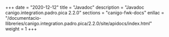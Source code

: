 +++
date        = "2020-12-12"
title       = "Javadoc"
description = "Javadoc canigo.integration.padro.pica 2.2.0"
sections    = "canigo-fwk-docs"
enllac		= "/documentacio-llibreries/canigo.integration.padro.pica/2.2.0/site/apidocs/index.html"
weight		= 1
+++
